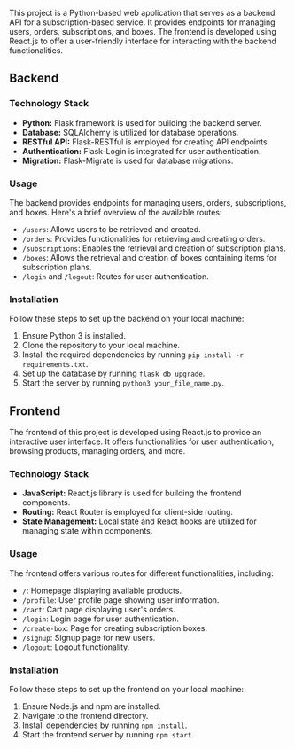This project is a Python-based web application that serves as a backend API for a subscription-based service. It provides endpoints for managing users, orders, subscriptions, and boxes. The frontend is developed using React.js to offer a user-friendly interface for interacting with the backend functionalities.

## Backend

### Technology Stack

- **Python:** Flask framework is used for building the backend server.
- **Database:** SQLAlchemy is utilized for database operations.
- **RESTful API:** Flask-RESTful is employed for creating API endpoints.
- **Authentication:** Flask-Login is integrated for user authentication.
- **Migration:** Flask-Migrate is used for database migrations.

### Usage

The backend provides endpoints for managing users, orders, subscriptions, and boxes. Here's a brief overview of the available routes:

- `/users`: Allows users to be retrieved and created.
- `/orders`: Provides functionalities for retrieving and creating orders.
- `/subscriptions`: Enables the retrieval and creation of subscription plans.
- `/boxes`: Allows the retrieval and creation of boxes containing items for subscription plans.
- `/login` and `/logout`: Routes for user authentication.

### Installation

Follow these steps to set up the backend on your local machine:

1. Ensure Python 3 is installed.
2. Clone the repository to your local machine.
3. Install the required dependencies by running `pip install -r requirements.txt`.
4. Set up the database by running `flask db upgrade`.
5. Start the server by running `python3 your_file_name.py`.

## Frontend

The frontend of this project is developed using React.js to provide an interactive user interface. It offers functionalities for user authentication, browsing products, managing orders, and more.

### Technology Stack

- **JavaScript:** React.js library is used for building the frontend components.
- **Routing:** React Router is employed for client-side routing.
- **State Management:** Local state and React hooks are utilized for managing state within components.

### Usage

The frontend offers various routes for different functionalities, including:

- `/`: Homepage displaying available products.
- `/profile`: User profile page showing user information.
- `/cart`: Cart page displaying user's orders.
- `/login`: Login page for user authentication.
- `/create-box`: Page for creating subscription boxes.
- `/signup`: Signup page for new users.
- `/logout`: Logout functionality.

### Installation

Follow these steps to set up the frontend on your local machine:

1. Ensure Node.js and npm are installed.
2. Navigate to the frontend directory.
3. Install dependencies by running `npm install`.
4. Start the frontend server by running `npm start`.
